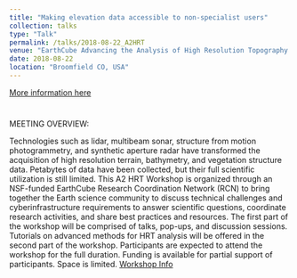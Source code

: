 ```yaml
---
title: "Making elevation data accessible to non-specialist users"
collection: talks
type: "Talk"
permalink: /talks/2018-08-22_A2HRT
venue: "EarthCube Advancing the Analysis of High Resolution Topography RCN Workshop"
date: 2018-08-22
location: "Broomfield CO, USA"
---
```


[More information here](http://exampleurl.com)

#
MEETING OVERVIEW: 

Technologies such as lidar, multibeam sonar, structure from motion photogrammetry, and synthetic aperture radar have transformed the acquisition of high resolution terrain, bathymetry, and vegetation structure data. Petabytes of data have been collected, but their full scientific utilization is still limited. This A2 HRT Workshop is organized through an NSF-funded EarthCube Research Coordination Network (RCN) to bring together the Earth science community to discuss technical challenges and cyberinfrastructure requirements to answer scientific questions, coordinate research activities, and share best practices and resources. The first part of the workshop will be comprised of talks, pop-ups, and discussion sessions. Tutorials on advanced methods for HRT analysis will be offered in the second part of the workshop. Participants are expected to attend the workshop for the full duration. Funding is available for partial support of participants. Space is limited.
[Workshop Info](https://www.opentopography.org/workshops/18EC_A2HRT)